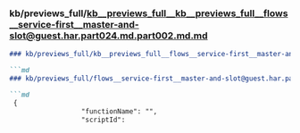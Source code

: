 ### kb/previews_full/kb__previews_full__kb__previews_full__flows__service-first__master-and-slot@guest.har.part024.md.part002.md.md

```md
### kb/previews_full/kb__previews_full__flows__service-first__master-and-slot@guest.har.part024.md.part002.md

```md
### kb/previews_full/flows__service-first__master-and-slot@guest.har.part024.md (part 002)

```md
 {
                  "functionName": "",
                  "scriptId":
```

```

```

```
